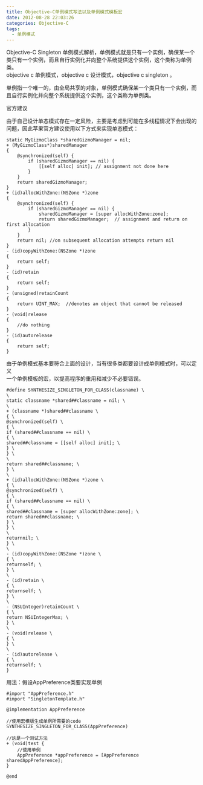 ```yaml
---
title: Objective-C单例模式写法以及单例模式模板宏
date: 2012-08-28 22:03:26
categories: Objective-C
tags:
  - 单例模式
---
```


Objective-C Singleton 单例模式解析，单例模式就是只有一个实例，确保某一个类只有一个实例，而且自行实例化并向整个系统提供这个实例，这个类称为单例类。  
objective c 单例模式，objective c 设计模式，objective c singleton 。  
  
单例指一个唯一的，由全局共享的对象，单例模式确保某一个类只有一个实例，而且自行实例化并向整个系统提供这个实例，这个类称为单例类。  
  
官方建议  
   
由于自己设计单态模式存在一定风险，主要是考虑到可能在多线程情况下会出现的问题，因此苹果官方建议使用以下方式来实现单态模式：  
```objc
static MyGizmoClass *sharedGizmoManager = nil;  
+ (MyGizmoClass*)sharedManager  
{  
    @synchronized(self) {  
        if (sharedGizmoManager == nil) {  
            [[self alloc] init]; // assignment not done here  
        }  
    }  
    return sharedGizmoManager;  
}  
+ (id)allocWithZone:(NSZone *)zone  
{  
    @synchronized(self) {  
        if (sharedGizmoManager == nil) {  
            sharedGizmoManager = [super allocWithZone:zone];  
            return sharedGizmoManager;  // assignment and return on first allocation  
        }  
    }  
    return nil; //on subsequent allocation attempts return nil  
}  
- (id)copyWithZone:(NSZone *)zone  
{  
    return self;  
}  
- (id)retain  
{  
    return self;  
}  
- (unsigned)retainCount  
{  
    return UINT_MAX;  //denotes an object that cannot be released  
}  
- (void)release  
{  
    //do nothing  
}  
- (id)autorelease  
{  
    return self;  
}  
```

<!-- more -->

由于单例模式基本要符合上面的设计，当有很多类都要设计成单例模式时，可以定义  
一个单例模板的宏，以提高程序的重用和减少不必要错误。
```objc  
#define SYNTHESIZE_SINGLETON_FOR_CLASS(classname) \  
\  
static classname *shared##classname = nil; \  
\  
+ (classname *)shared##classname \  
{ \  
@synchronized(self) \  
{ \  
if (shared##classname == nil) \  
{ \  
shared##classname = [[self alloc] init]; \  
} \  
} \  
\  
return shared##classname; \  
} \  
\  
+ (id)allocWithZone:(NSZone *)zone \  
{ \  
@synchronized(self) \  
{ \  
if (shared##classname == nil) \  
{ \  
shared##classname = [super allocWithZone:zone]; \  
return shared##classname; \  
} \  
} \  
\  
returnnil; \  
} \  
\  
- (id)copyWithZone:(NSZone *)zone \  
{ \  
returnself; \  
} \  
\  
- (id)retain \  
{ \  
returnself; \  
} \  
\  
- (NSUInteger)retainCount \  
{ \  
return NSUIntegerMax; \  
} \  
\  
- (void)release \  
{ \  
} \  
\  
- (id)autorelease \  
{ \  
returnself; \  
}
```

用法：假设AppPreference类要实现单例
```objc
#import "AppPreference.h"
#import "SingletonTemplate.h"

@implementation AppPreference

//使用宏模版生成单例所需要的code
SYNTHESIZE_SINGLETON_FOR_CLASS(AppPreference)

//这是一个测试方法
+ (void)test {
    //使用单例
    AppPreference *appPreference = [AppPreference sharedAppPreference];
}

@end
```

